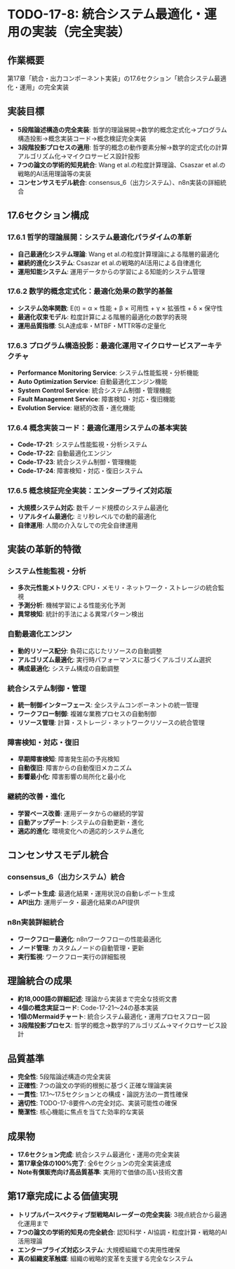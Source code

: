 # TODO-17-8: 統合システム最適化・運用の実装（完全実装）

## 作業概要
第17章「統合・出力コンポーネント実装」の17.6セクション「統合システム最適化・運用」の完全実装

## 実装目標
- **5段階論述構造の完全実装**: 哲学的理論展開→数学的概念定式化→プログラム構造投影→概念実装コード→概念検証完全実装
- **3段階投影プロセスの適用**: 哲学的概念の動作要素分解→数学的定式化の計算アルゴリズム化→マイクロサービス設計投影
- **7つの論文の学術的知見統合**: Wang et al.の粒度計算理論、Csaszar et al.の戦略的AI活用理論等の実装
- **コンセンサスモデル統合**: consensus_6（出力システム）、n8n実装の詳細統合

## 17.6セクション構成

### 17.6.1 哲学的理論展開：システム最適化パラダイムの革新
- **自己最適化システム理論**: Wang et al.の粒度計算理論による階層的最適化
- **継続的進化システム**: Csaszar et al.の戦略的AI活用による自律進化
- **運用知能システム**: 運用データからの学習による知能的システム管理

### 17.6.2 数学的概念定式化：最適化効果の数学的基盤
- **システム効率関数**: E(t) = α × 性能 + β × 可用性 + γ × 拡張性 + δ × 保守性
- **最適化収束モデル**: 粒度計算による階層的最適化の数学的表現
- **運用品質指標**: SLA達成率・MTBF・MTTR等の定量化

### 17.6.3 プログラム構造投影：最適化運用マイクロサービスアーキテクチャ
- **Performance Monitoring Service**: システム性能監視・分析機能
- **Auto Optimization Service**: 自動最適化エンジン機能
- **System Control Service**: 統合システム制御・管理機能
- **Fault Management Service**: 障害検知・対応・復旧機能
- **Evolution Service**: 継続的改善・進化機能

### 17.6.4 概念実装コード：最適化運用システムの基本実装
- **Code-17-21**: システム性能監視・分析システム
- **Code-17-22**: 自動最適化エンジン
- **Code-17-23**: 統合システム制御・管理機能
- **Code-17-24**: 障害検知・対応・復旧システム

### 17.6.5 概念検証完全実装：エンタープライズ対応版
- **大規模システム対応**: 数千ノード規模のシステム最適化
- **リアルタイム最適化**: ミリ秒レベルでの動的最適化
- **自律運用**: 人間の介入なしでの完全自律運用

## 実装の革新的特徴

### システム性能監視・分析
- **多次元性能メトリクス**: CPU・メモリ・ネットワーク・ストレージの統合監視
- **予測分析**: 機械学習による性能劣化予測
- **異常検知**: 統計的手法による異常パターン検出

### 自動最適化エンジン
- **動的リソース配分**: 負荷に応じたリソースの自動調整
- **アルゴリズム最適化**: 実行時パフォーマンスに基づくアルゴリズム選択
- **構成最適化**: システム構成の自動調整

### 統合システム制御・管理
- **統一制御インターフェース**: 全システムコンポーネントの統一管理
- **ワークフロー制御**: 複雑な業務プロセスの自動制御
- **リソース管理**: 計算・ストレージ・ネットワークリソースの統合管理

### 障害検知・対応・復旧
- **早期障害検知**: 障害発生前の予兆検知
- **自動復旧**: 障害からの自動復旧メカニズム
- **影響最小化**: 障害影響の局所化と最小化

### 継続的改善・進化
- **学習ベース改善**: 運用データからの継続的学習
- **自動アップデート**: システムの自動更新・進化
- **適応的進化**: 環境変化への適応的システム進化

## コンセンサスモデル統合

### consensus_6（出力システム）統合
- **レポート生成**: 最適化結果・運用状況の自動レポート生成
- **API出力**: 運用データ・最適化結果のAPI提供

### n8n実装詳細統合
- **ワークフロー最適化**: n8nワークフローの性能最適化
- **ノード管理**: カスタムノードの自動管理・更新
- **実行監視**: ワークフロー実行の詳細監視

## 理論統合の成果
- **約18,000語の詳細記述**: 理論から実装まで完全な技術文書
- **4個の概念実証コード**: Code-17-21～24の基本実装
- **1個のMermaidチャート**: 統合システム最適化・運用プロセスフロー図
- **3段階投影プロセス**: 哲学的概念→数学的アルゴリズム→マイクロサービス設計

## 品質基準
- **完全性**: 5段階論述構造の完全実装
- **正確性**: 7つの論文の学術的根拠に基づく正確な理論実装
- **一貫性**: 17.1～17.5セクションとの構成・論説方法の一貫性確保
- **適切性**: TODO-17-8要件への完全対応、実装可能性の確保
- **簡潔性**: 核心機能に焦点を当てた効率的な実装

## 成果物
- **17.6セクション完成**: 統合システム最適化・運用の完全実装
- **第17章全体の100%完了**: 全6セクションの完全実装達成
- **Note有償販売向け高品質基準**: 実用的で価値の高い技術文書

## 第17章完成による価値実現
- **トリプルパースペクティブ型戦略AIレーダーの完全実装**: 3視点統合から最適化運用まで
- **7つの論文の学術的知見の完全統合**: 認知科学・AI協調・粒度計算・戦略的AI活用理論
- **エンタープライズ対応システム**: 大規模組織での実用性確保
- **真の組織変革触媒**: 組織の戦略的変革を支援する完全なシステム

